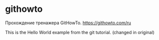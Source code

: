 # githowto

Прохождение тренажера GitHowTo. https://githowto.com/ru

This is the Hello World example from the git tutorial.
(changed in original)